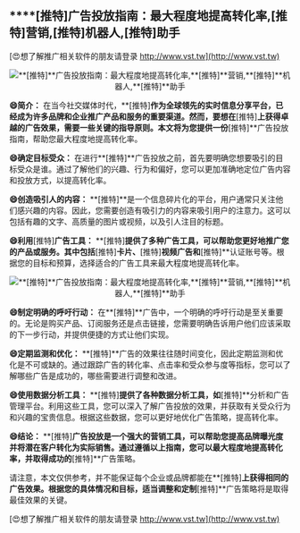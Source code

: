 ## ****[推特]**广告投放指南：最大程度地提高转化率,**[推特]**营销,**[推特]**机器人,**[推特]**助手**

[😍想了解推广相关软件的朋友请登录 http://www.vst.tw](http://www.vst.tw)

 <center><img src="https://vst.tw/MP4/tuiguang/png/5.png" alt="**[推特]**广告投放指南：最大程度地提高转化率,**[推特]**营销,**[推特]**机器人,**[推特]**助手"></center>

**😄简介：**
在当今社交媒体时代，**[推特]**作为全球领先的实时信息分享平台，已经成为许多品牌和企业推广产品和服务的重要渠道。然而，要想在**[推特]**上获得卓越的广告效果，需要一些关键的指导原则。本文将为您提供一份**[推特]**广告投放指南，帮助您最大程度地提高转化率。

**😄确定目标受众：**
在进行**[推特]**广告投放之前，首先要明确您想要吸引的目标受众是谁。通过了解他们的兴趣、行为和偏好，您可以更加准确地定位广告内容和投放方式，以提高转化率。

**😄创造吸引人的内容：**
**[推特]**是一个信息碎片化的平台，用户通常只关注他们感兴趣的内容。因此，您需要创造有吸引力的内容来吸引用户的注意力。这可以包括有趣的文字、高质量的图片或视频，以及引人注目的标题。

**😄利用**[推特]**广告工具：**
**[推特]**提供了多种广告工具，可以帮助您更好地推广您的产品或服务。其中包括**[推特]**卡片、**[推特]**视频广告和**[推特]**认证账号等。根据您的目标和预算，选择适合的广告工具来最大程度地提高转化率。

 <center><img src="https://vst.tw/MP4/tuiguang/png/8.png" alt="**[推特]**广告投放指南：最大程度地提高转化率,**[推特]**营销,**[推特]**机器人,**[推特]**助手"></center>

**😄制定明确的呼吁行动：**
在**[推特]**广告中，一个明确的呼吁行动是至关重要的。无论是购买产品、订阅服务还是点击链接，您需要明确告诉用户他们应该采取的下一步行动，并提供便捷的方式让他们实现。

**😄定期监测和优化：**
**[推特]**广告的效果往往随时间变化，因此定期监测和优化是不可或缺的。通过跟踪广告的转化率、点击率和受众参与度等指标，您可以了解哪些广告是成功的，哪些需要进行调整和改进。

**😄使用数据分析工具：**
**[推特]**提供了各种数据分析工具，如**[推特]**分析和广告管理平台。利用这些工具，您可以深入了解广告投放的效果，并获取有关受众行为和兴趣的宝贵信息。根据这些数据，您可以更好地优化广告策略，提高转化率。

**😄结论：**
**[推特]**广告投放是一个强大的营销工具，可以帮助您提高品牌曝光度并将潜在客户转化为实际销售。通过遵循以上指南，您可以最大程度地提高转化率，并取得成功的**[推特]**广告策略。

请注意，本文仅供参考，并不能保证每个企业或品牌都能在**[推特]**上获得相同的广告效果。根据您的具体情况和目标，适当调整和定制**[推特]**广告策略将是取得最佳效果的关键。

[😍想了解推广相关软件的朋友请登录 http://www.vst.tw](http://www.vst.tw)



